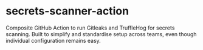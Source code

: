 # secrets-scanner-action
Composite GitHub Action to run Gitleaks and TruffleHog for secrets scanning. Built to simplify and standardise setup across teams, even though individual configuration remains easy.

